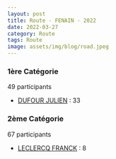 ```yaml
---
layout: post
title: Route - FENAIN - 2022
date: 2022-03-27
category: Route
tags: Route
image: assets/img/blog/road.jpeg
---
```


### 1ère Catégorie
49 participants
- [DUFOUR JULIEN](https://teamspecializedlille.github.io/coureurs/dufourjulien) : 33

### 2ème Catégorie
67 participants
- [LECLERCQ FRANCK](https://teamspecializedlille.github.io/coureurs/leclercqfranck) : 8
